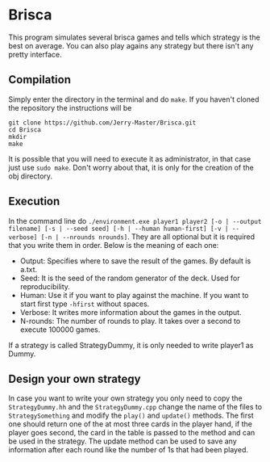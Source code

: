 # Brisca

This program simulates several brisca games and tells which strategy is the best on average. You can also play agains any strategy but there isn't any pretty interface.

## Compilation

Simply enter the directory in the terminal and do ```make```. If you haven't cloned the repository the instructions will be
```
git clone https://github.com/Jerry-Master/Brisca.git
cd Brisca
mkdir
make
```

It is possible that you will need to execute it as administrator, in that case just use ```sudo make```. Don't worry about that, it is only for the creation of the obj directory.

## Execution

In the command line do ```./environment.exe player1 player2 [-o | --output filename] [-s | --seed seed] [-h | --human human-first] [-v | --verbose] [-n | --nrounds nrounds]```. They are all optional but it is required that you write them in order. Below is the meaning of each one:
* Output: Specifies where to save the result of the games. By default is a.txt.
* Seed: It is the seed of the random generator of the deck. Used for reproducibility.
* Human: Use it if you want to play against the machine. If you want to start first type ```-hfirst``` without spaces.
* Verbose: It writes more information about the games in the output.
* N-rounds: The number of rounds to play. It takes over a second to execute 100000 games.

If a strategy is called StrategyDummy, it is only needed to write player1 as Dummy.

## Design your own strategy

In case you want to write your own strategy you only need to copy the ```StrategyDummy.hh``` and the ```StrategyDummy.cpp``` change the name of the files to ```StrategySomething``` and modify the ```play()``` and ```update()``` methods. The first one should return one of the at most three cards in the player hand, if the player goes second, the card in the table is passed to the method and can be used in the strategy. The update method can be used to save any information after each round like the number of 1s that had been played.
